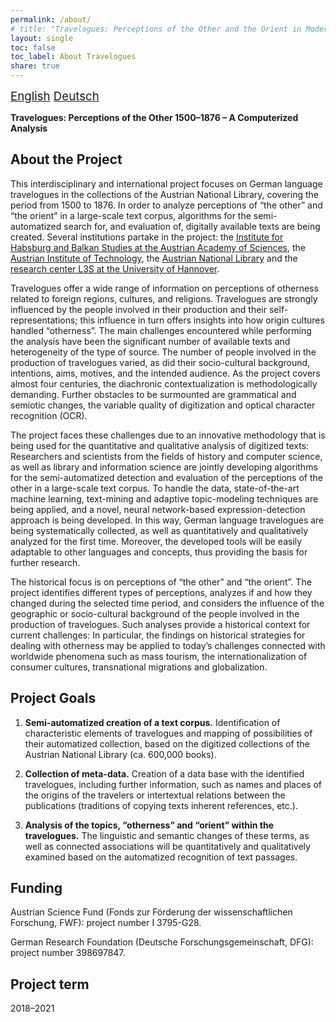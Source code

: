 ```yaml
---
permalink: /about/
# title: "Travelogues: Perceptions of the Other and the Orient in Modern Times. A Mixed-method Approach for the Analysis of Large-scale Travel Account Series."
layout: single
toc: false
toc_label: About Travelogues
share: true
---
```


<i class="fas fa-language"></i><span style="font-size: 14pt;"> [English](/about/) [Deutsch](/about_de)</span>

**Travelogues: Perceptions of the Other 1500–1876 – A Computerized Analysis**

## About the Project

This interdisciplinary and international project focuses on German language travelogues in the collections of the 
Austrian National Library, covering the period from 1500 to 1876. In order to analyze perceptions of “the other” and 
“the orient” in a large-scale text corpus, algorithms for the semi-automatized search for, and evaluation of, digitally 
available texts are being created. Several institutions partake in the project: the [Institute for Habsburg and Balkan Studies
at the Austrian Academy of Sciences](https://www.oeaw.ac.at/ihb/), the [Austrian Institute of 
Technology](https://www.ait.ac.at/), the [Austrian National Library](https://www.onb.ac.at/) and the [research center 
L3S at the University of Hannover](https://www.l3s.de/).

Travelogues offer a wide range of information on perceptions of otherness related to foreign regions, cultures, and 
religions. Travelogues are strongly influenced by the people involved in their production and their self-representations; 
this influence in turn offers insights into how origin cultures handled “otherness”. The main challenges encountered 
while performing the analysis have been the significant number of available texts and heterogeneity of the type of 
source. The number of people involved in the production of travelogues varied, as did their socio-cultural background, 
intentions, aims, motives, and the intended audience. As the project covers almost four centuries, the diachronic 
contextualization is methodologically demanding. Further obstacles to be surmounted are grammatical and semiotic changes, 
the variable quality of digitization and optical character recognition (OCR).

The project faces these challenges due to an innovative methodology that is being used for the quantitative and 
qualitative analysis of digitized texts: Researchers and scientists from the fields of history and computer science, 
as well as library and information science are jointly developing algorithms for the semi-automatized detection and 
evaluation of the perceptions of the other in a large-scale text corpus. To handle the data, state-of-the-art machine 
learning, text-mining and adaptive topic-modeling techniques are being applied, and a novel, neural network-based 
expression-detection approach is being developed. In this way, German language travelogues are being systematically 
collected, as well as quantitatively and qualitatively analyzed for the first time. Moreover, the developed tools will 
be easily adaptable to other languages and concepts, thus providing the basis for further research.

The historical focus is on perceptions of “the other” and “the orient”. The project identifies different types of 
perceptions, analyzes if and how they changed during the selected time period, and considers the influence of the 
geographic or socio-cultural background of the people involved in the production of travelogues. Such analyses provide 
a historical context for current challenges: In particular, the findings on historical strategies for dealing with 
otherness may be applied to today’s challenges connected with worldwide phenomena such as mass tourism, the 
internationalization of consumer cultures, transnational migrations and globalization.


## Project Goals
    
1. **Semi-automatized creation of a text corpus.** Identification of characteristic elements of travelogues and mapping 
of possibilities of their automatized collection, based on the digitized collections of the Austrian National Library 
(ca. 600,000 books).

2. **Collection of meta-data.** Creation of a data base with the identified travelogues, including further information,
such as names and places of the origins of the travelers or intertextual relations between the publications 
(traditions of copying texts inherent references, etc.).

3. **Analysis of the topics, “otherness” and “orient” within the travelogues.** The linguistic and semantic changes of 
these terms, as well as connected associations will be quantitatively and qualitatively examined based on the 
automatized recognition of text passages.

## Funding

Austrian Science Fund (Fonds zur Förderung der wissenschaftlichen Forschung, FWF): project number I 3795-G28.

German Research Foundation (Deutsche Forschungsgemeinschaft, DFG): project number 398697847.

## Project term

2018–2021
